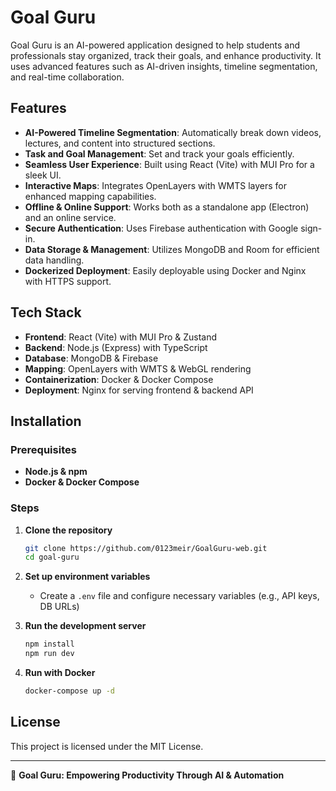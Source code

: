 # Goal Guru

Goal Guru is an AI-powered application designed to help students and professionals stay organized, track their goals, and enhance productivity. It uses advanced features such as AI-driven insights, timeline segmentation, and real-time collaboration.

## Features

- **AI-Powered Timeline Segmentation**: Automatically break down videos, lectures, and content into structured sections.
- **Task and Goal Management**: Set and track your goals efficiently.
- **Seamless User Experience**: Built using React (Vite) with MUI Pro for a sleek UI.
- **Interactive Maps**: Integrates OpenLayers with WMTS layers for enhanced mapping capabilities.
- **Offline & Online Support**: Works both as a standalone app (Electron) and an online service.
- **Secure Authentication**: Uses Firebase authentication with Google sign-in.
- **Data Storage & Management**: Utilizes MongoDB and Room for efficient data handling.
- **Dockerized Deployment**: Easily deployable using Docker and Nginx with HTTPS support.

## Tech Stack

- **Frontend**: React (Vite) with MUI Pro & Zustand
- **Backend**: Node.js (Express) with TypeScript
- **Database**: MongoDB & Firebase
- **Mapping**: OpenLayers with WMTS & WebGL rendering
- **Containerization**: Docker & Docker Compose
- **Deployment**: Nginx for serving frontend & backend API

## Installation

### Prerequisites
- **Node.js & npm**
- **Docker & Docker Compose**

### Steps

1. **Clone the repository**
   ```sh
   git clone https://github.com/0123meir/GoalGuru-web.git
   cd goal-guru
   ```
2. **Set up environment variables**
   - Create a `.env` file and configure necessary variables (e.g., API keys, DB URLs)

3. **Run the development server**
   ```sh
   npm install
   npm run dev
   ```

4. **Run with Docker**
   ```sh
   docker-compose up -d
   ```


## License

This project is licensed under the MIT License.

---

🚀 **Goal Guru: Empowering Productivity Through AI & Automation**

